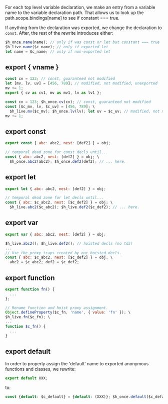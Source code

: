 For each top level variable declaration, we make an entry
from a variable name to the variable declaration path.  That allows
us to look up the path.scope.bindings[name] to see if constant === true.

If anything from the declaration was exported, we change the declaration
to `const`.  After, the rest of the rewrite introduces either:

```js
$h_once.name(name); // only if was const or let but constant === true
$h_live.name($c_name); // only if exported let
let name = $c_name; // only if non-exported let
```

## export { vname }

```js
const cv = 123; // const, guaranteed not modified
let [mv, lv, uv] = [456, 789]; // modified, not modified, unexported
mv += 1;
export { cv as cv1, mv as mv1, lv as lv1 };
```

```js
const cv = 123; $h_once.cv(cv); // const, guaranteed not modified
const [$c_mv, lv, $c_uv] = [456, 789]; \
  $h_live.mv($c_mv); $h_once.lv(lv); let uv = $c_uv; // modified, not modified, unexported
mv += 1;
```

## export const

```js
export const { abc: abc2, nest: [def2] } = obj;
```

```js
// temporal dead zone for const decls until...
const { abc: abc2, nest: [def2] } = obj; \
  $h_once.abc2(abc2); $h_once.def2(def2); // ... here.
```

## export let

```js
export let { abc: abc2, nest: [def2] } = obj;
```

```js
// temporal dead zone for let decls until...
const { abc: $c_abc2, nest: [$c_def2] } = obj; \
  $h_live.abc2($c_abc2); $h_live.def2($c_def2); // ... here.
```

## export var

```js
export var { abc: abc2, nest: [def2] } = obj;
```

```js
$h_live.abc2(); $h_live.def2(); // hoisted decls (no tdz)
...
// Use the proxy traps created by our hoisted decls.
const { abc: $c_abc2, nest: [$c_def2] } = obj; \
  abc2 = $c_abc2; def2 = $c_def2;
```

## export function

```js
export function fn() {
  ...
};
```

```js
// Rename function and hoist proxy assignment.
Object.defineProperty($c_fn, 'name', { value: 'fn' }); \
$h_live.fn($c_fn); \
...
function $c_fn() {
  ...
}
```

## export default

In order to properly assign the 'default' name to exported anonymous functions and classes, we rewrite:

```js
export default XXX;
```

to:

```js
const {default: $c_default} = {default: (XXX)}; $h_once.default($c_default);
```
